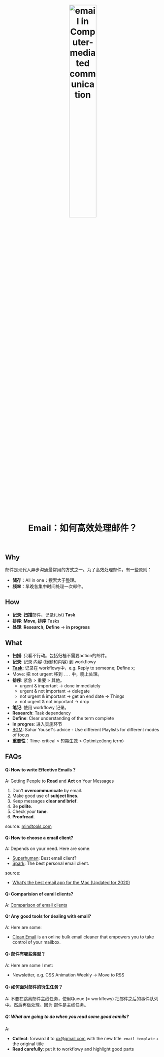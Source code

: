 <h1 align="center">
<br>
	<a href="https://www.wikiwand.com/en/Email">
  <img src="https://i.imgur.com/UERjtLu.png" alt="email in Computer-mediated communication" width=42%">
  </a>
  <br><br>
Email：如何高效处理邮件？ 
  <br><br>
</h1>



## Why

邮件是现代人异步沟通最常用的方式之一。为了高效处理邮件，有一些原则：

* **储存**：All in one；搜索大于整理。
* **频率**：早晚各集中时间处理一次邮件。


## How 

* **记录**: **扫描**邮件，记录(List) **Task** 
* **排序**: **Move**, **排序** Tasks
* **处理**: **Research**, **Define** → **in progress**	

## What 

* **扫描**: 只看不行动。包括归档不需要action的邮件。
* **记录**: 记录 内容 (标题和内容) 到 workflowy
* **[Task](https://www.wikiwand.com/en/Task_(project_management))**: 记录在 workflowy中，e.g. Reply to someone; Define x; 
* Move: 把 not urgent 移到 `...` 中，晚上处理。
* **排序**: 紧急 > 重要 > 其他。
	* urgent & important ->  done immediately 
	* urgent & not important -> delegate
	* not urgent & important -> get an end date -> Things
	* not urgent & not important -> drop
* **笔记**: 使用 workflowy 记录。
* **Research**: Task dependency 
* **Define**: Clear understanding of the term complete
* **In progres**: 进入实施环节
* [BGM](https://open.spotify.com/playlist/3QqnLHTGfuAGx1In2Ov9if?si=TJ0udtnrTPek3vxAQFcjpw):  Sahar Yousef's advice - Use different Playlists for different modes of focus 
* **重要性**：Time-critical > 短期生效 > Optimize(long term)



## FAQs 

#### Q: How to write Effective Emails？

A: Getting People to **Read** and **Act** on Your Messages

1. Don't **overcommunicate** by email.
1. Make good use of **subject lines**.
1. Keep messages **clear and brief**.
1. Be **polite**.
1. Check your **tone**.
1. **Proofread**.

source: [mindtools.com](https://www.mindtools.com/CommSkll/EmailCommunication.htm)

#### Q: How to choose a email client?

A: Depends on your need. Here are some: 

* [Superhuman](https://superhuman.com/): Best email client?
* [Spark](https://sparkmailapp.com/): The best personal email client.

source: 

* [What’s the best email app for the Mac (Updated for 2020)](https://9to5mac.com/2020/08/02/whats-the-best-email-app-for-mac/)

#### Q: Comparision of eamil clients?

A: [Comparison of email clients](https://www.wikiwand.com/en/Comparison_of_email_clients)

#### Q: Any good tools for dealing with email?

A: Here are some:

* [Clean Email](https://clean.email/features) is an online bulk email cleaner that empowers you to take control of your mailbox.


#### Q: 邮件有哪些类型？

A: Here are some I met:

* Newsletter, e.g. CSS Animation Weekly -> Move to RSS 

#### Q: 如何面对邮件的衍生任务？

A: 不要在跳离邮件主线任务，使用Queue (= workflowy) 把邮件之后的事件队列中。然后再做处理。因为 邮件是主线任务。

##### Q: What are going to do when you read some good eamils?

A: 

* **Collect**: forward it to xx@gmail.com with the new title: `email template` + the original title
* **Read carefully**: put it to workflowy and highlight good parts
